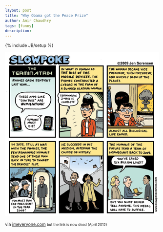 ```yaml
---
layout: post
title: "Why Obama got the Peace Prize"
author: Amir Chaudhry
tags: [funny]
description:
---
```

{% include JB/setup %}

[![Obama Peace Prize](/images/terminatrix.gif)](http://www.slowpokecomics.com/strips/terminatrix.html)

via [imeveryone.com](http://imeveryone.com/discuss/182) <small>but the link is now dead (April 2012)</small>


